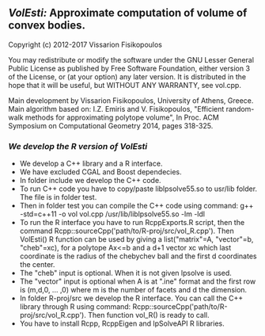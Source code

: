 ## *VolEsti:* Approximate computation of volume of convex bodies.

Copyright (c) 2012-2017 Vissarion Fisikopoulos

You may redistribute or modify the software under the GNU Lesser General Public License as published by Free Software Foundation, either version 3 of the License, or (at your option) any later version. It is distributed in the hope that it will be useful, but WITHOUT ANY WARRANTY, see vol.cpp.

Main development by Vissarion Fisikopoulos, University of Athens, Greece.
Main algorithm based on: I.Z. Emiris and V. Fisikopoulos, "Efficient random-walk methods for approximating polytope volume", In Proc. ACM Symposium on Computational Geometry 2014, pages 318-325.

### *We develop the R version of VolEsti*  

* We develop a C++ library and a R interface.
* We have excluded CGAL and Boost dependecies.
* In folder include we develop the C++ code.
* To run C++ code you have to copy/paste liblpsolve55.so to usr/lib folder. The file is in folder test.
* Then in folder test you can compile the C++ code using command: g++ -std=c++11 -o vol vol.cpp /usr/lib/liblpsolve55.so -lm -ldl
* To run the R interface you have to run RcppExports.R script, then the command Rcpp::sourceCpp('path/to/R-proj/src/vol_R.cpp'). Then VolEsti() R function can be used by giving a list("matrix"=A, "vector"=b, "cheb"=xc), for a polytope Ax<=b and a d+1 vector xc which last coordinate is the radius of the chebychev ball and the first d coordinates the center.
* The "cheb" input is optional. When it is not given lpsolve is used.
* The "vector" input is optional when A is at ".ine" format and the first row is (m,d,0, ... ,0) where m is the number of facets and d the dimension.
* In folder R-proj/src we develop the R interface. You can call the C++ library through R using command: Rcpp::sourceCpp('path/to/R-proj/src/vol_R.cpp'). Then function vol_R() is ready to call.
* You have to install Rcpp, RcppEigen and lpSolveAPI R libraries.

